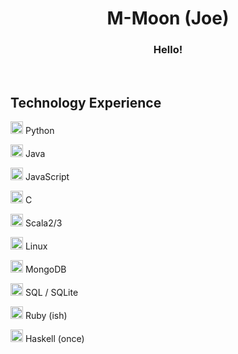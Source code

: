 <h1 align="center">M-Moon (Joe)</h1>

<h3 align="center">Hello!</h1>
<br>

## Technology Experience
<img width="20" src="https://external-content.duckduckgo.com/iu/?u=https%3A%2F%2Flogos-download.com%2Fwp-content%2Fuploads%2F2016%2F10%2FPython_logo_icon.png&f=1&nofb=1" alt="Python logo" /> Python

<img width="20" src="https://upload.wikimedia.org/wikipedia/en/thumb/3/30/Java_programming_language_logo.svg/182px-Java_programming_language_logo.svg.png" alt="Java logo" /> Java

<img width="20" src="https://upload.wikimedia.org/wikipedia/commons/thumb/7/73/Javascript-736400_960_720.png/180px-Javascript-736400_960_720.png" alt="JavaScript logo" /> JavaScript

<img width="20" src="https://upload.wikimedia.org/wikipedia/commons/thumb/1/18/C_Programming_Language.svg/695px-C_Programming_Language.svg.png" alt="C logo" /> C

<img width="20" src="https://upload.wikimedia.org/wikipedia/commons/thumb/3/39/Scala-full-color.svg/121px-Scala-full-color.svg.png" alt="Scala logo" /> Scala2/3

<img width="20" src="https://upload.wikimedia.org/wikipedia/commons/thumb/a/ab/Logo-ubuntu_cof-orange-hex.svg/1200px-Logo-ubuntu_cof-orange-hex.svg.png" alt="Linux logo" /> Linux

<img width="20" src="https://webimages.mongodb.com/_com_assets/cms/kuyjf3vea2hg34taa-horizontal_default_slate_blue.svg?auto=format%252Ccompress)" alt="MongoDB logo" /> MongoDB

<img width="20" src="https://external-content.duckduckgo.com/iu/?u=https%3A%2F%2Fplatform-user-uploads.s3.amazonaws.com%2Fblog%2Fcategory%2Flogo%2F60%2Fsql.png&f=1&nofb=1" alt="SQL logo" /> SQL / SQLite

<img width="20" src="https://upload.wikimedia.org/wikipedia/commons/thumb/7/73/Ruby_logo.svg/96px-Ruby_logo.svg.png" alt="Ruby logo" /> Ruby (ish)

<img width="20" src="https://upload.wikimedia.org/wikipedia/en/thumb/4/4d/Logo_of_the_Haskell_programming_language.svg/375px-Logo_of_the_Haskell_programming_language.svg.png" alt="Haskell logo" /> Haskell (once)
